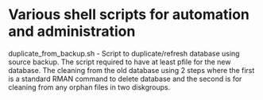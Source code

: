 # Various shell scripts for automation and administration
duplicate_from_backup.sh - Script to duplicate/refresh database using source backup. The script required to have at least pfile for the new database.
                           The cleaning from the old database using 2 steps where the first is a standard RMAN command to delete database and 
                           the second is for cleaning from any orphan files in two diskgroups. 
